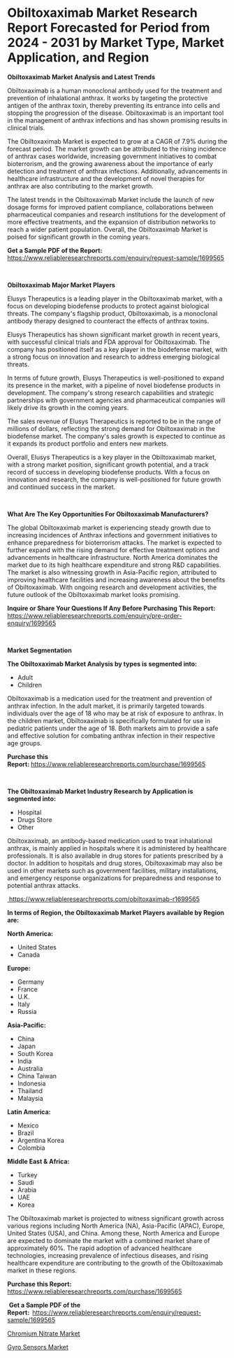 <p><h1>Obiltoxaximab Market Research Report Forecasted for Period from 2024 -  2031 by Market Type, Market Application, and Region</h1></p><p><strong>Obiltoxaximab Market Analysis and Latest Trends</strong></p>
<p><p>Obiltoxaximab is a human monoclonal antibody used for the treatment and prevention of inhalational anthrax. It works by targeting the protective antigen of the anthrax toxin, thereby preventing its entrance into cells and stopping the progression of the disease. Obiltoxaximab is an important tool in the management of anthrax infections and has shown promising results in clinical trials.</p><p>The Obiltoxaximab Market is expected to grow at a CAGR of 7.9% during the forecast period. The market growth can be attributed to the rising incidence of anthrax cases worldwide, increasing government initiatives to combat bioterrorism, and the growing awareness about the importance of early detection and treatment of anthrax infections. Additionally, advancements in healthcare infrastructure and the development of novel therapies for anthrax are also contributing to the market growth.</p><p>The latest trends in the Obiltoxaximab Market include the launch of new dosage forms for improved patient compliance, collaborations between pharmaceutical companies and research institutions for the development of more effective treatments, and the expansion of distribution networks to reach a wider patient population. Overall, the Obiltoxaximab Market is poised for significant growth in the coming years.</p></p>
<p><strong>Get a Sample PDF of the Report:&nbsp;</strong> <a href="https://www.reliableresearchreports.com/enquiry/request-sample/1699565">https://www.reliableresearchreports.com/enquiry/request-sample/1699565</a></p>
<p>&nbsp;</p>
<p><strong>Obiltoxaximab Major Market Players</strong></p>
<p><p>Elusys Therapeutics is a leading player in the Obiltoxaximab market, with a focus on developing biodefense products to protect against biological threats. The company's flagship product, Obiltoxaximab, is a monoclonal antibody therapy designed to counteract the effects of anthrax toxins.</p><p>Elusys Therapeutics has shown significant market growth in recent years, with successful clinical trials and FDA approval for Obiltoxaximab. The company has positioned itself as a key player in the biodefense market, with a strong focus on innovation and research to address emerging biological threats.</p><p>In terms of future growth, Elusys Therapeutics is well-positioned to expand its presence in the market, with a pipeline of novel biodefense products in development. The company's strong research capabilities and strategic partnerships with government agencies and pharmaceutical companies will likely drive its growth in the coming years.</p><p>The sales revenue of Elusys Therapeutics is reported to be in the range of millions of dollars, reflecting the strong demand for Obiltoxaximab in the biodefense market. The company's sales growth is expected to continue as it expands its product portfolio and enters new markets.</p><p>Overall, Elusys Therapeutics is a key player in the Obiltoxaximab market, with a strong market position, significant growth potential, and a track record of success in developing biodefense products. With a focus on innovation and research, the company is well-positioned for future growth and continued success in the market.</p></p>
<p>&nbsp;</p>
<p><strong>What Are The Key Opportunities For Obiltoxaximab Manufacturers?</strong></p>
<p><p>The global Obiltoxaximab market is experiencing steady growth due to increasing incidences of Anthrax infections and government initiatives to enhance preparedness for bioterrorism attacks. The market is expected to further expand with the rising demand for effective treatment options and advancements in healthcare infrastructure. North America dominates the market due to its high healthcare expenditure and strong R&D capabilities. The market is also witnessing growth in Asia-Pacific region, attributed to improving healthcare facilities and increasing awareness about the benefits of Obiltoxaximab. With ongoing research and development activities, the future outlook of the Obiltoxaximab market looks promising.</p></p>
<p><strong>Inquire or Share Your Questions If Any Before Purchasing This Report:</strong> <a href="https://www.reliableresearchreports.com/enquiry/pre-order-enquiry/1699565">https://www.reliableresearchreports.com/enquiry/pre-order-enquiry/1699565</a></p>
<p>&nbsp;</p>
<p><strong>Market Segmentation</strong></p>
<p><strong>The Obiltoxaximab Market Analysis by types is segmented into:</strong></p>
<p><ul><li>Adult</li><li>Children</li></ul></p>
<p><p>Obiltoxaximab is a medication used for the treatment and prevention of anthrax infection. In the adult market, it is primarily targeted towards individuals over the age of 18 who may be at risk of exposure to anthrax. In the children market, Obiltoxaximab is specifically formulated for use in pediatric patients under the age of 18. Both markets aim to provide a safe and effective solution for combating anthrax infection in their respective age groups.</p></p>
<p><strong>Purchase this Report:&nbsp;</strong><a href="https://www.reliableresearchreports.com/purchase/1699565">https://www.reliableresearchreports.com/purchase/1699565</a></p>
<p>&nbsp;</p>
<p><strong>The Obiltoxaximab Market Industry Research by Application is segmented into:</strong></p>
<p><ul><li>Hospital</li><li>Drugs Store</li><li>Other</li></ul></p>
<p><p>Obiltoxaximab, an antibody-based medication used to treat inhalational anthrax, is mainly applied in hospitals where it is administered by healthcare professionals. It is also available in drug stores for patients prescribed by a doctor. In addition to hospitals and drug stores, Obiltoxaximab may also be used in other markets such as government facilities, military installations, and emergency response organizations for preparedness and response to potential anthrax attacks.</p></p>
<p><a href="https://www.reliableresearchreports.com/obiltoxaximab-r1699565">&nbsp;https://www.reliableresearchreports.com/obiltoxaximab-r1699565</a></p>
<p><strong>In terms of Region, the Obiltoxaximab Market Players available by Region are:</strong></p>
<p>
    <p> <strong> North America: </strong>
        <ul>
            <li>United States</li>
            <li>Canada</li>
        </ul>
        </p> 
    <p> <strong> Europe: </strong>
        <ul>
            <li>Germany</li>
            <li>France</li>
            <li>U.K.</li>
            <li>Italy</li>
            <li>Russia</li>
        </ul>
        </p> 
    <p> <strong> Asia-Pacific: </strong>
        <ul>
            <li>China</li>
            <li>Japan</li>
            <li>South Korea</li>
            <li>India</li>
            <li>Australia</li>
            <li>China Taiwan</li>
            <li>Indonesia</li>
            <li>Thailand</li>
            <li>Malaysia</li>
        </ul>
        </p> 
    <p> <strong> Latin America: </strong>
        <ul>
            <li>Mexico</li>
            <li>Brazil</li>
            <li>Argentina Korea</li>
            <li>Colombia</li>
        </ul>
        </p> 
    <p> <strong> Middle East & Africa: </strong>
        <ul>
            <li>Turkey</li>
            <li>Saudi</li>
            <li>Arabia</li>
            <li>UAE</li>
            <li>Korea</li>
        </ul>
    </p>
    </p>
<p><p>The Obiltoxaximab market is projected to witness significant growth across various regions including North America (NA), Asia-Pacific (APAC), Europe, United States (USA), and China. Among these, North America and Europe are expected to dominate the market with a combined market share of approximately 60%. The rapid adoption of advanced healthcare technologies, increasing prevalence of infectious diseases, and rising healthcare expenditure are contributing to the growth of the Obiltoxaximab market in these regions.</p></p>
<p><strong>Purchase this Report: </strong><a href="https://www.reliableresearchreports.com/purchase/1699565">https://www.reliableresearchreports.com/purchase/1699565</a></p>
<p>&nbsp;<strong>Get a Sample PDF of the Report:&nbsp;&nbsp;</strong><a href="https://www.reliableresearchreports.com/enquiry/request-sample/1699565">https://www.reliableresearchreports.com/enquiry/request-sample/1699565</a></p>
<p><strong></strong></p>
<p><p><a href="https://view.publitas.com/reportprime-1/insights-into-the-chromium-nitrate-market-size-which-is-expanding-with-a-10-8-cagr-from-2024-2031/">Chromium Nitrate Market</a></p><p><a href="https://github.com/Sherrillcrooksxa8i18ucf2m/Market-Research-Report-List-2/blob/main/gyro-sensors-market.md">Gyro Sensors Market</a></p></p>